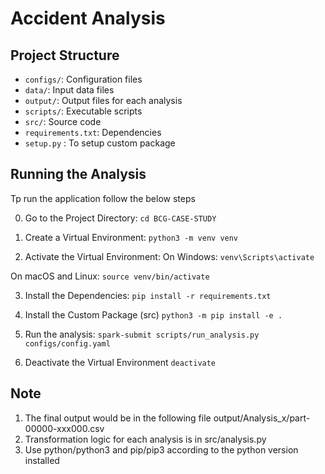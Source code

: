# Accident Analysis

## Project Structure

- `configs/`: Configuration files
- `data/`: Input data files
- `output/`: Output files for each analysis
- `scripts/`: Executable scripts
- `src/`: Source code
- `requirements.txt`: Dependencies
- `setup.py` : To setup custom package

## Running the Analysis

Tp run the application follow the below steps

0. Go to the Project Directory: 
`cd BCG-CASE-STUDY`

1. Create a Virtual Environment:
`python3 -m venv venv`

2. Activate the Virtual Environment:
On Windows:
`venv\Scripts\activate`

On macOS and Linux:
`source venv/bin/activate`

3. Install the Dependencies:
`pip install -r requirements.txt`

4. Install the Custom Package (src)
`python3 -m pip install -e .`

4. Run the analysis:
`spark-submit scripts/run_analysis.py configs/config.yaml`

5. Deactivate the Virtual Environment
`deactivate`

## Note

1. The final output would be in the following file output/Analysis_x/part-00000-xxx000.csv
2. Transformation logic for each analysis is in src/analysis.py 
3. Use python/python3 and pip/pip3 according to the python version installed 
